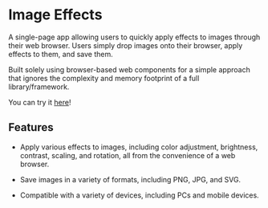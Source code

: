 # Image Effects

A single-page app allowing users to quickly apply effects to images through their
web browser. Users simply drop images onto their browser, apply effects to them,
and save them.

Built solely using browser-based web components for a simple approach that ignores
the complexity and memory footprint of a full library/framework.

You can try it [here](https://image-effects-app.netlify.app/)!

## Features

- Apply various effects to images, including color adjustment, brightness, contrast,
  scaling, and rotation, all from the convenience of a web browser.

- Save images in a variety of formats, including PNG, JPG, and SVG.

- Compatible with a variety of devices, including PCs and mobile devices.